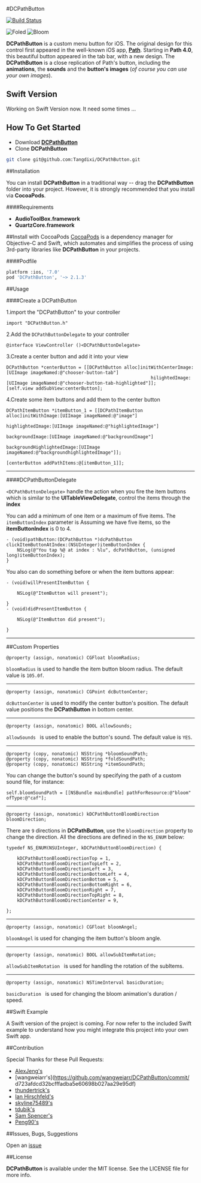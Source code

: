  
#DCPathButton 

[![Build Status](https://api.travis-ci.org/Tangdixi/DCPathButton.svg?branch=master)](https://travis-ci.org/Tangdixi/DCPathButton)

![Foled](https://raw.githubusercontent.com/Tangdixi/DCPathButton/master/ScreenShot/1.png)
![Bloom](https://raw.githubusercontent.com/Tangdixi/DCPathButton/master/ScreenShot/2.png) 

**DCPathButton** is a custom menu button for iOS. The original design for this control first appeared in the well-known iOS app, [**Path**](www.path.com). Starting in **Path 4.0**, this beautiful button appeared in the tab bar, with a new design. The **DCPathButton** is a close replication of Path's button, including the **animations**, the **sounds** and the **button's images** (*of course you can use your own images*).  

## Swift Version

Working on Swift Version now. It need some times ...

## How To Get Started  

- Download [**DCPathButton**](https://codeload.github.com/Tangdixi/DCPathButton/zip/master)
- Clone **DCPathButton**

```bash
git clone git@github.com:Tangdixi/DCPathButton.git
```

##Installation

You can install **DCPathButton** in a traditional way -- drag the **DCPathButton** folder into your project. However, it is strongly recommended that you install via **CocoaPods**.

####Requirements

- **AudioToolBox.framework**
- **QuartzCore.framework**

##Install with CocoaPods
[CocoaPods](http://cocoapods.org) is a dependency manager for Objective-C and Swift, which automates and simplifies the process of using 3rd-party libraries like **DCPathButton** in your projects.

####Podfile
```bash
platform :ios, '7.0'
pod 'DCPathButton', '~> 2.1.3'
``` 

##Usage

####Create a DCPathButton  

1.import the "DCPathButton" to your controller
```objc
import "DCPathButton.h"
```  
2.Add the `DCPathButtonDelegate` to your controller  
```objc
@interface ViewController ()<DCPathButtonDelegate>
```
3.Create a center button and add it into your view
```objc
DCPathButton *centerButton = [[DCPathButton alloc]initWithCenterImage:[UIImage imageNamed:@"chooser-button-tab"]
                                                      hilightedImage:[UIImage imageNamed:@"chooser-button-tab-highlighted"]];
[self.view addSubView:centerButton];
```
4.Create some item buttons and add them to the center button

```objc
DCPathItemButton *itemButton_1 = [[DCPathItemButton alloc]initWithImage:[UIImage imageNamed:@"image"]
                                                       highlightedImage:[UIImage imageNamed:@"highlightedImage"]
                                                        backgroundImage:[UIImage imageNamed:@"backgroundImage"]
                                             backgroundHighlightedImage:[UIImage imageNamed:@"backgroundhighlightedImage"]];

[centerButton addPathItems:@[itemButton_1]];                                                 
```
------

####DCPathButtonDelegate

`<DCPathButtonDelegate>` handle the action when you fire the item buttons which is similar to the **UITableViewDelegate**, control the items through the **index**  

You can add a minimum of one item or a maximum of five items. The `itemButtonIndex` parameter is  Assuming we have five items, so the **itemButtonIndex** is 0 to 4.

```objc
- (void)pathButton:(DCPathButton *)dcPathButton clickItemButtonAtIndex:(NSUInteger)itemButtonIndex {
    NSLog(@"You tap %@ at index : %lu", dcPathButton, (unsigned long)itemButtonIndex);
}
```

You also can do something before or when the item buttons appear:

```objc
- (void)willPresentItemButton {
    
    NSLog(@"ItemButton will present");
    
}
- (void)didPresentItemButton {

    NSLog(@"ItemButton did present");
    
}
```

------

##Custom Properties

```objc
@property (assign, nonatomic) CGFloat bloomRadius;
```

`bloomRadius` is used to handle the item button bloom radius. The default value is `105.0f`.

------

```objc
@property (assign, nonatomic) CGPoint dcButtonCenter;
```

`dcButtonCenter` is used to modify the center button's position.  The default value positions the **DCPathButton** in bottom center.  

------

```objc
@property (assign, nonatomic) BOOL allowSounds;
```

`allowSounds ` is used to enable the button's sound. The default value is `YES`.

------

```objc
@property (copy, nonatomic) NSString *bloomSoundPath;
@property (copy, nonatomic) NSString *foldSoundPath;
@property (copy, nonatomic) NSString *itemSoundPath;
```
You can change the button's sound by specifying the path of a custom sound file, for instance:

```objc
self.bloomSoundPath = [[NSBundle mainBundle] pathForResource:@"bloom" ofType:@"caf"];
```

------

```objc
@property (assign, nonatomic) kDCPathButtonBloomDirection bloomDirection;
```
There are `9` directions in **DCPathButton**, use the `bloomDirection` property to change the direction. All the directions are defined in the `NS_ENUM` below:

```objc
typedef NS_ENUM(NSUInteger, kDCPathButtonBloomDirection) {
    
    kDCPathButtonBloomDirectionTop = 1,
    kDCPathButtonBloomDirectionTopLeft = 2,
    kDCPathButtonBloomDirectionLeft = 3,
    kDCPathButtonBloomDirectionBottomLeft = 4,
    kDCPathButtonBloomDirectionBottom = 5,
    kDCPathButtonBloomDirectionBottomRight = 6,
    kDCPathButtonBloomDirectionRight = 7,
    kDCPathButtonBloomDirectionTopRight = 8,
    kDCPathButtonBloomDirectionCenter = 9,
    
};
```
------

```objc
@property (assign, nonatomic) CGFloat bloomAngel;
```
`bloomAngel` is used for changing the item button's bloom angle. 

------

```objc
@property (assign, nonatomic) BOOL allowSubItemRotation;
```
`allowSubItemRotation ` is used for handling the rotation of the subItems.

------

```objc
@property (assign, nonatomic) NSTimeInterval basicDuration;
```
`basicDuration ` is used for changing the bloom animation's duration / speed.

##Swift Example

A Swift version of the project is coming. For now refer to the included Swift example to understand how you might integrate this project into your own Swift app.

##Contribution 

Special Thanks for these Pull Requests:  
*  [AlexJeng's](https://github.com/AlexJeng/DCPathButton/commit/05228d583626f839a17f40613afb30f013cc34f0)  
*  [wangweiarr's](https://github.com/wangweiarr/DCPathButton/commit/  d723afdcd32bcfffadba5e60698b027aa29e95df)
*  [thundertrick's](https://github.com/Tangdixi/DCPathButton/pull/33)  
*  [Ian Hirschfeld's](https://github.com/Tangdixi/DCPathButton/pull/47)  
*  [skyline75489's](https://github.com/Tangdixi/DCPathButton/pull/49)
*  [tdubik's](https://github.com/Tangdixi/DCPathButton/pull/50)
*  [Sam Spencer's](https://github.com/Tangdixi/DCPathButton/pull/54)
*  [Peng90's](https://github.com/Tangdixi/DCPathButton/pull/56)

##Issues, Bugs, Suggestions

Open an [issue](https://github.com/Tangdixi/DCPathButton/issues) 

##License

**DCPathButton** is available under the MIT license. See the LICENSE file for more info.
